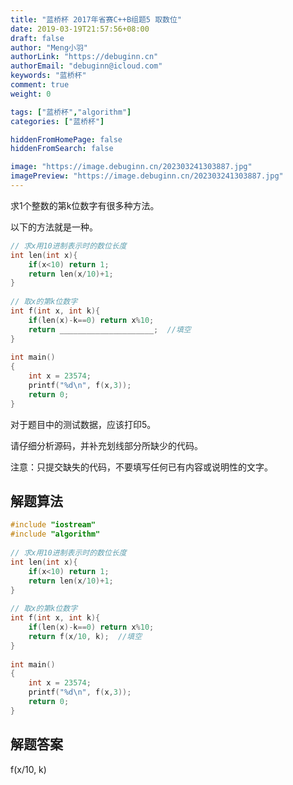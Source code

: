 ```yaml
---
title: "蓝桥杯 2017年省赛C++B组题5 取数位"
date: 2019-03-19T21:57:56+08:00
draft: false
author: "Meng小羽"
authorLink: "https://debuginn.cn"
authorEmail: "debuginn@icloud.com"
keywords: "蓝桥杯"
comment: true
weight: 0

tags: ["蓝桥杯","algorithm"]
categories: ["蓝桥杯"]

hiddenFromHomePage: false
hiddenFromSearch: false

image: "https://image.debuginn.cn/202303241303887.jpg"
imagePreview: "https://image.debuginn.cn/202303241303887.jpg"
---
```


求1个整数的第k位数字有很多种方法。

以下的方法就是一种。

```c
// 求x用10进制表示时的数位长度 
int len(int x){
	if(x<10) return 1;
	return len(x/10)+1;
}
	
// 取x的第k位数字
int f(int x, int k){
	if(len(x)-k==0) return x%10;
	return _____________________;  //填空
}
	
int main()
{
	int x = 23574;
	printf("%d\n", f(x,3));
	return 0;
}
```

对于题目中的测试数据，应该打印5。

请仔细分析源码，并补充划线部分所缺少的代码。

注意：只提交缺失的代码，不要填写任何已有内容或说明性的文字。

## 解题算法

```c
#include "iostream"
#include "algorithm"
 
// 求x用10进制表示时的数位长度 
int len(int x){
	if(x<10) return 1;
	return len(x/10)+1;
}
	
// 取x的第k位数字
int f(int x, int k){
	if(len(x)-k==0) return x%10;
	return f(x/10, k);  //填空
}
	
int main()
{
	int x = 23574;
	printf("%d\n", f(x,3));
	return 0;
}
```

## 解题答案

f(x/10, k)